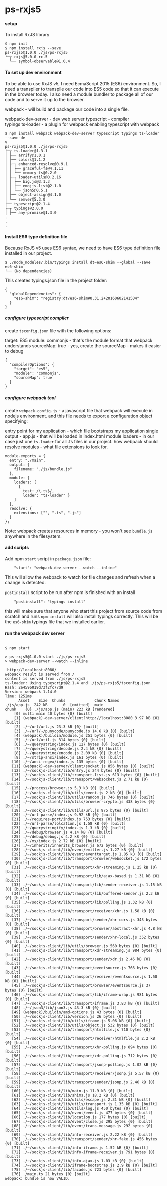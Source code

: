 # ps-rxjs5

#### setup

To install RxJS library
```
$ npm init
$ npm install rxjs --save
ps-rxjs5@1.0.0 ./js/ps-rxjs5
└─┬ rxjs@5.0.0-rc.5
  └── symbol-observable@1.0.4

```
#### To set up dev environment

To be able to use RxJS v5, I need  EcmaScript 2015 (ES6) environment.
So, I need a transpiler to transpile our code into ES5 code so that it can 
execute in the browser today.
I also need a module bundler to package all of our code and to serve it up to
the browser.

webpack - will build and package our code into a single file.

  webpack-dev-server - dev web server
  typescript - compiler   
  typings 
  ts-loader - a plugin for webpack enabling typescript with webpack 


```
$ npm install webpack webpack-dev-server typescript typings ts-loader --save-de
v
ps-rxjs5@1.0.0 ./js/ps-rxjs5
├─┬ ts-loader@1.3.1
│ ├── arrify@1.0.1
│ ├── colors@1.1.2
│ ├─┬ enhanced-resolve@0.9.1
│ │ ├── graceful-fs@4.1.11
│ │ └── memory-fs@0.2.0
│ ├─┬ loader-utils@0.2.16
│ │ ├── big.js@3.1.3
│ │ ├── emojis-list@2.1.0
│ │ └── json5@0.5.1
│ ├── object-assign@4.1.0
│ └── semver@5.3.0
├── typescript@2.1.4
├─┬ typings@2.0.0
│ ├── any-promise@1.3.0
.
.
.
```

#### Install ES6 type definition file

Because RxJS v5 uses ES6 syntax, we need to have ES6 type definition file installed 
in our project.

```
$ ./node_modules/.bin/typings install dt~es6-shim --global --save
es6-shim
└── (No dependencies)
```

This creates typings.json file in the project folder:

```
{
  "globalDependencies": {
    "es6-shim": "registry:dt/es6-shim#0.31.2+20160602141504"
  }
}
```

##### configure typescript compiler

create `tsconfig.json` file
with the following options:

  target: ES5
  module: commonjs - that's the module format that webpack understands
  sourceMap: true - yes, create the sourceMap - makes it easier to debug

```
{
  "compilerOptions": {
    "target": "es5",
    "module": "commonjs",
    "sourceMap": true
  }
}
```


##### configure webpack tool

create `webpack.config.js` - a javascript file that webpack will execute in 
nodejs environment.  and this file needs to export a configuration object specifying:

  entry point for my application - which file bootstraps my application
  single output - app.js - that will be loaded in index.html
  module loaders - in our case just one `ts-loader` for all .ts files in our project.
  how webpack should resolve modules - what file extensions to look for. 

```
module.exports = {
  entry: "./main",
  output: {
    filename: "./js/bundle.js"
  },
  module: {
    loaders: [
      { 
        test: /\.ts$/, 
        loader: "ts-loader" }
    ]
  },
  resolve: {
    extensions: ["", ".ts", ".js"]
  }
};
```

Note: webpack creates resources in memory - you won't see `bundle.js` anywhere 
in the filesystem.

#### add scripts

Add npm `start` script in `package.json` file:

```
    "start": "webpack-dev-server --watch --inline"
``` 

This will allow the webpack to watch for file changes and refresh when a change 
is detected.

`postinstall` script to be run after npm is finished with an install

```
    "postinstall": "typings install"
```

this will make sure that anyone who start this project from source code from
scratch and runs `npm install`  will also install typings correctly.
This will be the `es6-shim` typings file that we installed earlier.


#### run the webpack dev server

```

$ npm start

> ps-rxjs5@1.0.0 start ./js/ps-rxjs5
> webpack-dev-server --watch --inline

 http://localhost:8080/
webpack result is served from /
content is served from ./js/ps-rxjs5
ts-loader: Using typescript@2.1.4 and ./js/ps-rxjs5/tsconfig.json
Hash: 2e4596019d73f2fc77d9
Version: webpack 1.14.0
Time: 1252ms
      Asset    Size  Chunks             Chunk Names
./js/app.js  242 kB       0  [emitted]  main
chunk    {0} ./js/app.js (main) 223 kB [rendered]
    [0] multi main 40 bytes {0} [built]
    [1] (webpack)-dev-server/client?http://localhost:8080 3.97 kB {0} [built]
    [2] ./~/url/url.js 23.3 kB {0} [built]
    [3] ./~/url/~/punycode/punycode.js 14.6 kB {0} [built]
    [4] (webpack)/buildin/module.js 251 bytes {0} [built]
    [5] ./~/url/util.js 314 bytes {0} [built]
    [6] ./~/querystring/index.js 127 bytes {0} [built]
    [7] ./~/querystring/decode.js 2.4 kB {0} [built]
    [8] ./~/querystring/encode.js 2.09 kB {0} [built]
    [9] ./~/strip-ansi/index.js 161 bytes {0} [built]
   [10] ./~/ansi-regex/index.js 135 bytes {0} [built]
   [11] (webpack)-dev-server/client/socket.js 856 bytes {0} [built]
   [12] ./~/sockjs-client/lib/entry.js 244 bytes {0} [built]
   [13] ./~/sockjs-client/lib/transport-list.js 613 bytes {0} [built]
   [14] ./~/sockjs-client/lib/transport/websocket.js 2.71 kB {0} [built]
   [15] ./~/process/browser.js 5.3 kB {0} [built]
   [16] ./~/sockjs-client/lib/utils/event.js 2 kB {0} [built]
   [17] ./~/sockjs-client/lib/utils/random.js 746 bytes {0} [built]
   [18] ./~/sockjs-client/lib/utils/browser-crypto.js 438 bytes {0} [built]
   [19] ./~/sockjs-client/lib/utils/url.js 975 bytes {0} [built]
   [20] ./~/url-parse/index.js 9.92 kB {0} [built]
   [21] ./~/requires-port/index.js 753 bytes {0} [built]
   [22] ./~/url-parse/lolcation.js 1.58 kB {0} [built]
   [23] ./~/querystringify/index.js 1.3 kB {0} [built]
   [24] ./~/debug/browser.js 4.14 kB {0} [built]
   [25] ./~/debug/debug.js 4.2 kB {0} [built]
   [26] ./~/ms/index.js 2.72 kB {0} [built]
   [27] ./~/inherits/inherits_browser.js 672 bytes {0} [built]
   [28] ./~/sockjs-client/lib/event/emitter.js 1.27 kB {0} [built]
   [29] ./~/sockjs-client/lib/event/eventtarget.js 1.85 kB {0} [built]
   [30] ./~/sockjs-client/lib/transport/browser/websocket.js 172 bytes {0} [built]
   [31] ./~/sockjs-client/lib/transport/xhr-streaming.js 1.25 kB {0} [built]
   [32] ./~/sockjs-client/lib/transport/lib/ajax-based.js 1.31 kB {0} [built]
   [33] ./~/sockjs-client/lib/transport/lib/sender-receiver.js 1.15 kB {0} [built]
   [34] ./~/sockjs-client/lib/transport/lib/buffered-sender.js 2.3 kB {0} [built]
   [35] ./~/sockjs-client/lib/transport/lib/polling.js 1.32 kB {0} [built]
   [36] ./~/sockjs-client/lib/transport/receiver/xhr.js 1.58 kB {0} [built]
   [37] ./~/sockjs-client/lib/transport/sender/xhr-cors.js 343 bytes {0} [built]
   [38] ./~/sockjs-client/lib/transport/browser/abstract-xhr.js 4.8 kB {0} [built]
   [39] ./~/sockjs-client/lib/transport/sender/xhr-local.js 352 bytes {0} [built]
   [40] ./~/sockjs-client/lib/utils/browser.js 560 bytes {0} [built]
   [41] ./~/sockjs-client/lib/transport/xdr-streaming.js 984 bytes {0} [built]
   [42] ./~/sockjs-client/lib/transport/sender/xdr.js 2.46 kB {0} [built]
   [43] ./~/sockjs-client/lib/transport/eventsource.js 766 bytes {0} [built]
   [44] ./~/sockjs-client/lib/transport/receiver/eventsource.js 1.58 kB {0} [built]
   [45] ./~/sockjs-client/lib/transport/browser/eventsource.js 37 bytes {0} [built]
   [46] ./~/sockjs-client/lib/transport/lib/iframe-wrap.js 981 bytes {0} [built]
   [47] ./~/sockjs-client/lib/transport/iframe.js 3.83 kB {0} [built]
   [48] ./~/json3/lib/json3.js 43.3 kB {0} [built]
   [49] (webpack)/buildin/amd-options.js 43 bytes {0} [built]
   [50] ./~/sockjs-client/lib/version.js 26 bytes {0} [built]
   [51] ./~/sockjs-client/lib/utils/iframe.js 5.06 kB {0} [built]
   [52] ./~/sockjs-client/lib/utils/object.js 532 bytes {0} [built]
   [53] ./~/sockjs-client/lib/transport/htmlfile.js 710 bytes {0} [built]
   [54] ./~/sockjs-client/lib/transport/receiver/htmlfile.js 2.2 kB {0} [built]
   [55] ./~/sockjs-client/lib/transport/xhr-polling.js 894 bytes {0} [built]
   [56] ./~/sockjs-client/lib/transport/xdr-polling.js 712 bytes {0} [built]
   [57] ./~/sockjs-client/lib/transport/jsonp-polling.js 1.02 kB {0} [built]
   [58] ./~/sockjs-client/lib/transport/receiver/jsonp.js 5.57 kB {0} [built]
   [59] ./~/sockjs-client/lib/transport/sender/jsonp.js 2.46 kB {0} [built]
   [60] ./~/sockjs-client/lib/main.js 11.9 kB {0} [built]
   [61] ./~/sockjs-client/lib/shims.js 18.2 kB {0} [built]
   [62] ./~/sockjs-client/lib/utils/escape.js 2.31 kB {0} [built]
   [63] ./~/sockjs-client/lib/utils/transport.js 1.35 kB {0} [built]
   [64] ./~/sockjs-client/lib/utils/log.js 450 bytes {0} [built]
   [65] ./~/sockjs-client/lib/event/event.js 477 bytes {0} [built]
   [66] ./~/sockjs-client/lib/location.js 177 bytes {0} [built]
   [67] ./~/sockjs-client/lib/event/close.js 295 bytes {0} [built]
   [68] ./~/sockjs-client/lib/event/trans-message.js 292 bytes {0} [built]
   [69] ./~/sockjs-client/lib/info-receiver.js 2.22 kB {0} [built]
   [70] ./~/sockjs-client/lib/transport/sender/xhr-fake.js 456 bytes {0} [built]
   [71] ./~/sockjs-client/lib/info-iframe.js 1.52 kB {0} [built]
   [72] ./~/sockjs-client/lib/info-iframe-receiver.js 791 bytes {0} [built]
   [73] ./~/sockjs-client/lib/info-ajax.js 1.03 kB {0} [built]
   [74] ./~/sockjs-client/lib/iframe-bootstrap.js 2.9 kB {0} [built]
   [75] ./~/sockjs-client/lib/facade.js 723 bytes {0} [built]
   [76] ./main.ts 21 bytes {0} [built]
webpack: bundle is now VALID.

```

